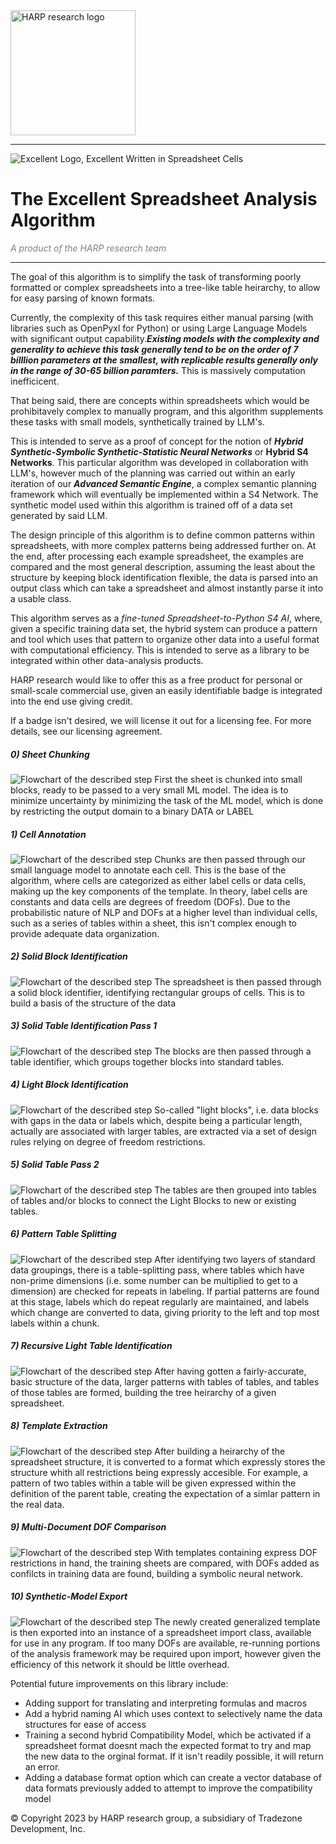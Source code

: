 <img src="images/HARP_research_logo_vectorized.svg" alt="HARP research logo" width="200"/> 

---

![Excellent Logo, Excellent Written in Spreadsheet Cells](images/Excellent_Logo.svg)

# The Excellent Spreadsheet Analysis Algorithm
<span style="color: gray;">*A product of the HARP research team*</span>

---

The goal of this algorithm is to simplify the task of transforming poorly formatted or complex spreadsheets into a tree-like table heirarchy, to allow for easy parsing of known formats.

Currently, the complexity of this task requires either manual parsing (with libraries such as OpenPyxl for Python) or using Large Language Models with significant output capability.***Existing models with the complexity and generality to achieve this task generally tend to be on the order of 7 billlion parameters at the smallest, with replicable results generally only in the range of 30-65 billion paramters.*** This is massively computation inefficicent. 

That being said, there are concepts within spreadsheets which would be prohibitavely complex to manually program, and this algorithm supplements these tasks with small models, synthetically trained by LLM's.

This is intended to serve as a proof of concept for the notion of ***Hybrid Synthetic-Symbolic Synthetic-Statistic Neural Networks*** or **Hybrid S4 Networks**. This particular algorithm was developed in collaboration with LLM's, however much of the planning was carried out within an early iteration of our ***Advanced Semantic Engine***, a complex semantic planning framework which will eventually be implemented within a S4 Network. The synthetic model used within this algorithm is trained off of a data set generated by said LLM. 

The design principle of this algorithm is to define common patterns within spreadsheets, with more complex patterns being addressed further on. At the end, after processing each example spreadsheet, the examples are compared and the most general description, assuming the least about the structure by keeping block identification flexible, the data is parsed into an output class which can take a spreadsheet and almost instantly parse it into a usable class.

This algorithm serves as a *fine-tuned Spreadsheet-to-Python S4 AI*, where, given a specific training data set, the hybrid system can produce a pattern and tool which uses that pattern to organize other data into a useful format with computational efficiency. This is intended to serve as a library to be integrated within other data-analysis products. 

HARP research would like to offer this as a free product for personal or small-scale commercial use, given an easily identifiable badge is integrated into the end use giving credit.

If a badge isn't desired, we will license it out for a licensing fee. For more details, see our licensing agreement.

##### 0) Sheet Chunking

![Flowchart of the described step](images/Step_0.png)
First the sheet is chunked into small blocks, ready to be passed to a very small ML model. The idea is to minimize uncertainty by minimizing the task of the ML model, which is done by restricting the output domain to a binary DATA or LABEL
##### 1) Cell Annotation
![Flowchart of the described step](images/Step_1.png)
Chunks are then passed through our small language model to annotate each cell. This is the base of the algorithm, where cells are categorized as either label cells or data cells, making up the key components of the template. In theory, label cells are constants and data cells are degrees of freedom (DOFs). Due to the probabilistic nature of NLP and DOFs at a higher level than individual cells, such as a series of tables within a sheet, this isn't complex enough to provide adequate data organization.

##### 2) Solid Block Identification

![Flowchart of the described step](images/Step_2.png)
The spreadsheet is then passed through a solid block identifier, identifying rectangular groups of cells. This is to build a basis of the structure of the data
##### 3) Solid Table Identification Pass 1 

![Flowchart of the described step](images/Step_3.png)
The blocks are then passed through a table identifier, which groups together blocks into standard tables. 

##### 4) Light Block Identification

![Flowchart of the described step](images/Step_4.png)
So-called "light blocks", i.e. data blocks with gaps in the data or labels which, despite being a particular length, actually are associated with larger tables, are extracted via a set of design rules relying on degree of freedom restrictions.
##### 5) Solid Table Pass 2

![Flowchart of the described step](images/Step_5.png)
The tables are then grouped into tables of tables and/or blocks to connect the Light Blocks to new or existing tables.

##### 6) Pattern Table Splitting

![Flowchart of the described step](images/Step_6.png)
After identifying two layers of standard data groupings, there is a table-splitting pass, where tables which have non-prime dimensions (i.e. some number can be multiplied to get to a dimension) are checked for repeats in labeling. If partial patterns are found at this stage, labels which do repeat regularly are maintained, and labels which change are converted to data, giving priority to the left and top most labels within a chunk.

##### 7) Recursive Light Table Identification

![Flowchart of the described step](images/Step_7.png)
After having gotten a fairly-accurate, basic structure of the data, larger patterns with tables of tables, and tables of those tables are formed, building the tree heirarchy of a given spreadsheet.
##### 8) Template Extraction

![Flowchart of the described step](images/Step_8.png)
After building a heirarchy of the spreadsheet structure, it is converted to a format which expressly stores the structure whith all restrictions being expressly accesible. For example, a pattern of two tables within a table will be given expressed within the definition of the parent table, creating the expectation of a simlar pattern in the real data.
##### 9) Multi-Document DOF Comparison

![Flowchart of the described step](images/Step_9.png)
With templates containing express DOF restrictions in hand, the training sheets are compared, with DOFs added as confilcts in training data are found, building a symbolic neural network.
##### 10) Synthetic-Model Export

![Flowchart of the described step](images/Step_10.png)
The newly created generalized template is then exported into an instance of a spreadsheet import class, available for use in any program. If too many DOFs are available, re-running portions of the analysis framework may be required upon import, however given the efficiency of this network it should be little overhead.



Potential future improvements on this library include: 
- Adding support for translating and interpreting formulas and macros
- Add a hybrid naming AI which uses context to selectively name the data structures for ease of access 
- Training a second hybrid Compatibility Model, which be activated if a spreadsheet format doesnt mach the expected format to try and map the new data to the orginal format. If it isn't readily possible, it will return an error.
- Adding a database format option which can create a vector database of data formats previously added to attempt to improve the compatibility model

© Copyright 2023 by HARP research group, a subsidiary of Tradezone Development, Inc.